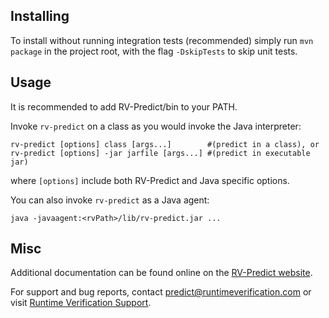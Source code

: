 ## Installing
To install without running integration tests (recommended) simply run
`mvn package` in the project root, with the flag `-DskipTests` to skip unit
tests. 

## Usage
It is recommended to add RV-Predict/bin to your PATH.
	
Invoke `rv-predict` on a class as you would invoke the Java interpreter:

    rv-predict [options] class [args...]        #(predict in a class), or
    rv-predict [options] -jar jarfile [args...] #(predict in executable jar)

where `[options]` include both RV-Predict and Java specific options.

You can also invoke `rv-predict` as a Java agent:

    java -javaagent:<rvPath>/lib/rv-predict.jar ...

## Misc
Additional documentation can be found online on the
[RV-Predict website](http://runtimeverification.com/predict/docs).

For support and bug reports, contact predict@runtimeverification.com or visit
[Runtime Verification Support](http://runtimeverification.com/support).
